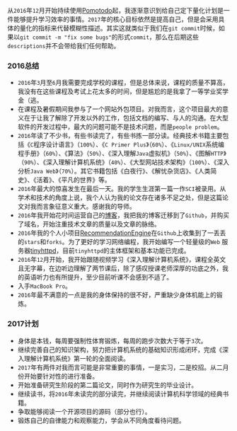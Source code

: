 从`2016`年`12`月开始持续使用[Pomotodo](https://pomotodo.com/)起，我逐渐意识到给自己定下量化计划是一件能够提升学习效率的事情。`2017`年的核心目标依然是提高自己，但是会采用具体的量化的指标来代替模糊性描述。其实这就类似于我们在`git commit`时候，如果以`git commit -m "fix some bugs"`的形式`commit`，那么在后期这些`descriptions`并不会带给我们任何帮助。

### 2016总结

* `2016`年`3`月至`6`月我需要完成学校的课程，但是总体来说，课程的质量不算高，我没有在这些课程及考试上花太多的时间，但是尴尬的是我拿了一等学业奖学金（逃。
* 在课程及暑假期间我参与了一个网站外包项目。对我而言，这个项目最大的意义在于让我了解除了开发以外的工作，包括文档的编写、与人的沟通。在大型软件的开发过程中，最大的问题可能不是技术问题，而是`people problem`。
* `2016`年读了不少书，有些书读完了，有些书拣一部分读。经典技术书籍主要包括《`C`程序设计语言》（`100%`）、《`C Primer Plus`》（`60%`）、《`Linux/UNIX`系统编程手册》（`60%`）、《算法》（`50%`）、《深入理解`Java`虚拟机》（`50%`）、《图解`HTTP`》（`90%`）、《深入理解计算机系统》（`40%`）、《大型网站技术架构》（`100%`）、《深入分析`Java Web`》（`70%`）。其它书籍包括《白夜行》、《解忧杂货店》、《人类简史》、《活着》、《平凡的世界》等。
* `2016`年最大的惊喜发生在最后一天。我的学生生涯第一篇一作`SCI`被录用。从学术和技术的角度上说，我个人认为我的论文存在诸多不足之处，但是这篇论文对我而言象征意义重大。感谢我的导师。
* `2016`年我开始花时间运营自己的[博客](http://tinylcy.me/)，我把我的博客迁移到了`Github`，并购买了域名，开始注重技术文章的质量以及文章的脉络。
* `2016`年我的个人小项目[RecommendationEngine](https://github.com/tinylcy/RecommendationEngine)在`Github`上收集到了一丢丢的`stars`和`forks`。为了更好的学习网络编程，我开始编写一个轻量级的`Web` 服务器[tinyhttpd](https://github.com/tinylcy/tinyhttpd)，目前`tinyhttpd`的主体框架和基本功能已完成。
* `2016`年`12`月开始，我开始跟随视频学习《深入理解计算机系统》，课程全英文且无字幕，在边听边理解了两节课后，除了感叹授课老师深厚的功底之外，我的英语听力也有所提升，至少目前听课不会感到不适了。
* 入手`MacBook Pro`。
* `2016`年最不满意的一点是我的身体保持的很不好，严重缺少身体机能上的锻炼。

### 2017计划

* 身体是本钱，每周要强制性体育锻炼，每周的跑步次数大于等于`3`次。
* 继续完善自己的知识架构，努力把计算机系统的基础知识形成闭环，完成《深入理解计算机系统》第一轮的全面阅读。
* `2017`年有两件对我而言可能是非常重要的事情，一是实习，二是校招。从二月份开始要针对性的进行准备。
* 开始准备研究生阶段的第二篇论文，同时作为研究生的毕业设计。
* 继续读书，将`2016`年未读完的部分读完，并继续阅读计算机科学领域的经典书籍。
* 争取能够阅读一个开源项目的源码（部分也行）。
* 锻炼自己的自律能力和观察能力，学会从不同角度看待问题。
